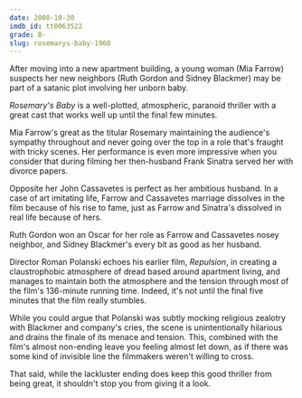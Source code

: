 ```yaml
---
date: 2008-10-30
imdb_id: tt0063522
grade: B-
slug: rosemarys-baby-1968
---
```


After moving into a new apartment building, a young woman (Mia Farrow) suspects her new neighbors (Ruth Gordon and Sidney Blackmer) may be part of a satanic plot involving her unborn baby.

_Rosemary's Baby_ is a well-plotted, atmospheric, paranoid thriller with a great cast that works well up until the final few minutes.

Mia Farrow's great as the titular Rosemary maintaining the audience's sympathy throughout and never going over the top in a role that's fraught with tricky scenes. Her performance is even more impressive when you consider that during filming her then-husband Frank Sinatra served her with divorce papers.

Opposite her John Cassavetes is perfect as her ambitious husband. In a case of art imitating life, Farrow and Cassavetes marriage dissolves in the film because of his rise to fame, just as Farrow and Sinatra's dissolved in real life because of hers.

Ruth Gordon won an Oscar for her role as Farrow and Cassavetes nosey neighbor, and Sidney Blackmer's every bit as good as her husband.

Director Roman Polanski echoes his earlier film, <span data-imdb-id="tt0059646">_Repulsion_</span>, in creating a claustrophobic atmosphere of dread based around apartment living, and manages to maintain both the atmosphere and the tension through most of the film's 136-minute running time. Indeed, it's not until the final five minutes that the film really stumbles.

While you could argue that Polanski was subtly mocking religious zealotry with Blackmer and company's cries, the scene is unintentionally hilarious and drains the finale of its menace and tension. This, combined with the film's almost non-ending leave you feeling almost let down, as if there was some kind of invisible line the filmmakers weren't willing to cross.

That said, while the lackluster ending does keep this good thriller from being great, it shouldn't stop you from giving it a look.
